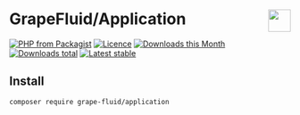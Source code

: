 # GrapeFluid/Application <img align="right" height="40px" src="https://developers.grapesc.cz/logo_inline.png">

[![PHP from Packagist](https://img.shields.io/packagist/php-v/grape-fluid/application.svg?style=flat-square)](https://packagist.org/packages/grape-fluid/application)
[![Licence](https://img.shields.io/packagist/l/grape-fluid/application.svg?style=flat-square)](https://packagist.org/packages/grape-fluid/application)
[![Downloads this Month](https://img.shields.io/packagist/dm/grape-fluid/application.svg?style=flat-square)](https://packagist.org/packages/grape-fluid/application)
[![Downloads total](https://img.shields.io/packagist/dt/grape-fluid/application.svg?style=flat-square)](https://packagist.org/packages/grape-fluid/application)
[![Latest stable](https://img.shields.io/packagist/v/grape-fluid/application.svg?style=flat-square)](https://packagist.org/packages/grape-fluid/application)


## Install

```
composer require grape-fluid/application
```
